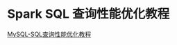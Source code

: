 # Spark SQL 查询性能优化教程

[MySQL-SQL查询性能优化教程](work/component/Back-End/MySQL/solution/MySQL-SQL查询性能优化教程.md)
